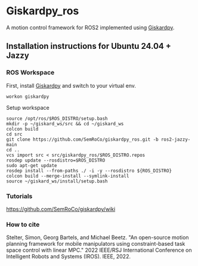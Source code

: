 # Giskardpy_ros
A motion control framework for ROS2 implemented using [Giskardpy](https://github.com/SemRoCo/giskardpy/tree/giskard_library).

## Installation instructions for Ubuntu 24.04 + Jazzy

### ROS Workspace
First, install [Giskardpy](https://github.com/SemRoCo/giskardpy/tree/giskard_library) and switch to your virtual env.
```
workon giskardpy
```
Setup workspace
```
source /opt/ros/$ROS_DISTRO/setup.bash
mkdir -p ~/giskard_ws/src && cd ~/giskard_ws
colcon build
cd src
git clone https://github.com/SemRoCo/giskardpy_ros.git -b ros2-jazzy-main
cd ..
vcs import src < src/giskardpy_ros/$ROS_DISTRO.repos 
rosdep update --rosdistro=$ROS_DISTRO
sudo apt-get update
rosdep install --from-paths ./ -i -y --rosdistro ${ROS_DISTRO}
colcon build --merge-install --symlink-install
source ~/giskard_ws/install/setup.bash
```
### Tutorials
https://github.com/SemRoCo/giskardpy/wiki

### How to cite
Stelter, Simon, Georg Bartels, and Michael Beetz. "An open-source motion planning framework for mobile manipulators using constraint-based task space control with linear MPC." 2022 IEEE/RSJ International Conference on Intelligent Robots and Systems (IROS). IEEE, 2022.

